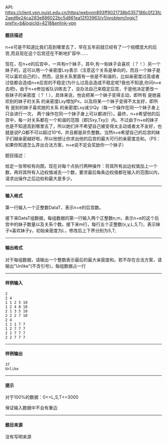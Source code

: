 API: https://client.vpn.nuist.edu.cn/https/webvpn893ff9021738b0357186c0f23fc2aed6e24ca283e886022bc5d861ea12f03963/v1/problem/logic?prefix=b&logicId=4218&enlink-vpn

#### 题目描述

n+e可是不知道比我们高到哪里去了，早在五年前就已经有了一个规模庞大的后宫,而且现在这个后宫还在不断地扩容中......

现在，在n+e的后宫中，一共有n个妹子，其中,有一些妹子会喜欢（？！）另一个妹子的，这可以用一个亲密度Lxy表示（注意这个关系是单向的，而且一个妹子是可以喜欢自己的）。然而，这些关系里面有一些是不和谐的，比如亲密度过高或者过低都会造成n+e后宫的不稳定(为什么过高会造成不稳定呢?我也不知道,你问n+e去吧)，由于n+e参加省队训练去了，没办法自己来稳定后宫，于是他决定更改一些妹子的亲密度（？！），具体来说，他会把某一个妹子变得主动，即所有 是她喜欢别的妹子的关系 的亲密度Lxy增加Px，以及将某一个妹子变得不太友好，即所有 是别的妹子喜欢她的关系 的亲密度Lxy减少Qy（每一个操作在同一个妹子身上只会进行一次， 两个操作在同一个妹子身上可以都进行）。最终，n+e希望他的后宫中，每一对关系都在一个和谐的范围（即\[Sxy,Txy\]）内。不过由于n+e的妹子也是不知道高到哪里去了，所以她们并不希望自己被变得太主动或者太不友好，也就是说P,Q都不可以超过10^6，并且都是非负整数。当然n+e希望自己的后宫的妹子们越亲密越好啦，所以他想让你求出他的后宫的最大可行的亲密度总和。（PS：如果你知道怎么弄出合法方案，n+e说不定会奖励你一个妹子）

题目描述：

给定一张带权有向图，现在对每个点执行两种操作：将其所有出边权值加上一个数，再将其所有入边权值减去一个数，要求最后每条边权值都在输入的范围以内，请求出操作之后边权和最大是多少。

---

#### 输入格式

第一行输入一个正整数DataT，表示n+e的后宫数。

接下来DataT组数据，每组数据的第一行输入两个正整数n,m，表示n+e的这个后宫中的妹子数量以及关系个数。接下来m行，每行五个正整数(x,y,L,S,T)，表示妹子x喜欢妹子y，初始亲密度为L，修改后上下界分别为S,T;

---

#### 输出格式

对于每组数据，请输出一个整数表示最后的最大亲密度和。若不存在合法方案，请输出”Unlike”(不含引号)，每组数据占一行

---

#### 样例输入
```
2
2 4
1 1 2 5 10
1 2 4 8 10 
2 1 3 5 10
2 2 2 7 10
2 4
1 1 1 7 7
1 2 7 7 7
2 1 7 7 7
2 2 7 7 7
```

---

#### 样例输出
```
37
Unlike
```

---

#### 提示

对于100%的数据：0<=L,S,T<=3000

保证输入数据中不会有重边

---

#### 题目来源

没有写明来源